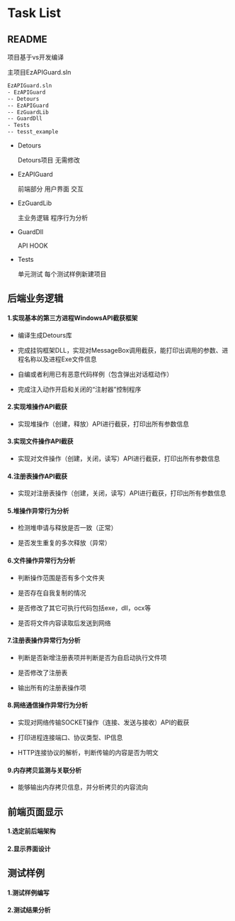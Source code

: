 # Task List

## README

项目基于vs开发编译

主项目EzAPIGuard.sln

```bash
EzAPIGuard.sln
- EzAPIGuard
-- Detours
-- EzAPIGuard
-- EzGuardLib
-- GuardDll
- Tests
-- tesst_example
```

- Detours
  
  Detours项目 无需修改

- EzAPIGuard
  
  前端部分 用户界面 交互

- EzGuardLib
  
  主业务逻辑 程序行为分析

- GuardDll
  
  API HOOK

- Tests
  
  单元测试 每个测试样例新建项目



## 后端业务逻辑

#### 1.实现基本的第三方进程WindowsAPI截获框架

- 编译生成Detours库

- 完成挂钩框架DLL，实现对MessageBox调用截获，能打印出调用的参数、进程名称以及进程Exe文件信息

- 自编或者利用已有恶意代码样例（包含弹出对话框动作）

- 完成注入动作开启和关闭的“注射器”控制程序

#### 2.实现堆操作API截获

- 实现堆操作（创建，释放）API进行截获，打印出所有参数信息

#### 3.实现文件操作API截获

- 实现对文件操作（创建，关闭，读写）API进行截获，打印出所有参数信息

#### 4.注册表操作API截获

- 实现对注册表操作（创建，关闭，读写）API进行截获，打印出所有参数信息

#### 5.堆操作异常行为分析

- 检测堆申请与释放是否一致（正常）

- 是否发生重复的多次释放（异常）

#### 6.文件操作异常行为分析

- 判断操作范围是否有多个文件夹

- 是否存在自我复制的情况

- 是否修改了其它可执行代码包括exe，dll，ocx等

- 是否将文件内容读取后发送到网络

#### 7.注册表操作异常行为分析

- 判断是否新增注册表项并判断是否为自启动执行文件项

- 是否修改了注册表

- 输出所有的注册表操作项

#### 8.网络通信操作异常行为分析

- 实现对网络传输SOCKET操作（连接、发送与接收）API的截获

- 打印进程连接端口、协议类型、IP信息

- HTTP连接协议的解析，判断传输的内容是否为明文

#### 9.内存拷贝监测与关联分析

- 能够输出内存拷贝信息，并分析拷贝的内容流向

## 前端页面显示

#### 1.选定前后端架构

#### 2.显示界面设计

## 测试样例

#### 1.测试样例编写

#### 2.测试结果分析
